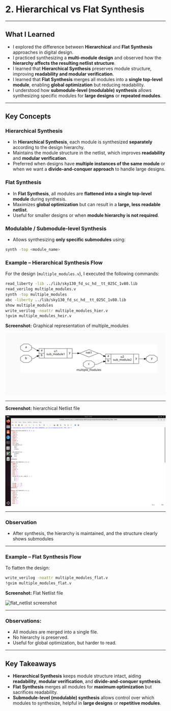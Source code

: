 # 2. Hierarchical vs Flat Synthesis

---

## What I Learned

- I explored the difference between **Hierarchical** and **Flat Synthesis** approaches in digital design.  
- I practiced synthesizing a **multi-module design** and observed how the **hierarchy affects the resulting netlist structure**.  
- I learned that **Hierarchical Synthesis** preserves module structure, improving **readability and modular verification**.  
- I learned that **Flat Synthesis** merges all modules into a **single top-level module**, enabling **global optimization** but reducing readability.  
- I understood how **submodule-level (modulable) synthesis** allows synthesizing specific modules for **large designs** or **repeated modules**.  


---

## Key Concepts

### Hierarchical Synthesis
- In **Hierarchical Synthesis**, each module is synthesized **separately** according to the design hierarchy.  
- Maintains the module structure in the netlist, which improves **readability** and **modular verification**.  
- Preferred when designs have **multiple instances of the same module** or when we want a **divide-and-conquer approach** to handle large designs.  

###  Flat Synthesis
- In **Flat Synthesis**, all modules are **flattened into a single top-level module** during synthesis.  
- Maximizes **global optimization** but can result in a **large, less readable netlist**.  
- Useful for smaller designs or when **module hierarchy is not required**.

### Modulable / Submodule-level Synthesis
- Allows synthesizing **only specific submodules** using:  
```bash
synth -top <module_name>
```

### Example – Hierarchical Synthesis Flow

For the design (`multiple_modules.v`), I executed the following commands:

```bash
read_liberty -lib ../lib/sky130_fd_sc_hd__tt_025C_1v80.lib
read_verilog multiple_modules.v
synth -top multiple_modules 
abc -liberty ../lib/sky130_fd_sc_hd__tt_025C_1v80.lib
show multiple_modules
write_verilog -noattr multiple_modules_hier.v
!gvim multiple_modules_heir.v
```

**Screenshot:** Graphical representation of multiple_modules

![mm Screenshot](.Screenshots/mm.jpg)

---

**Screenshot:** hierarchical Netlist file

![netlist screenshot](.Screenshots/netlist.jpg)

---
### Observation

- After synthesis, the hierarchy is maintained, and the structure clearly shows submodules

---

### Example – Flat Synthesis Flow

To flatten the design:

```bash
write_verilog -noattr multiple_modules_flat.v
!gvim multiple_modules_flat.v
```

**Screenshot:** Flat Netlist file

![flat_netlist screenshot](.Screenshots/flat_netlist.jpg)

---

### Observations:

- All modules are merged into a single file.
- No hierarchy is preserved.
- Useful for global optimization, but harder to read.

---

## Key Takeaways

- **Hierarchical Synthesis** keeps module structure intact, aiding **readability**, **modular verification**, and **divide-and-conquer synthesis**.  
- **Flat Synthesis** merges all modules for **maximum optimization** but sacrifices readability.  
- **Submodule-level (modulable) synthesis** allows control over which modules to synthesize, helpful in **large designs** or **repetitive modules**.
